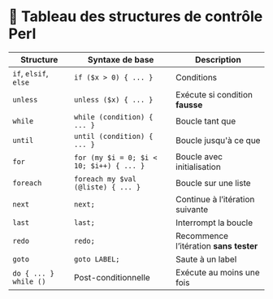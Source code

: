 # 🔁 Tableau des structures de contrôle Perl

| Structure      | Syntaxe de base                            | Description                               |
|----------------|---------------------------------------------|-------------------------------------------|
| `if`, `elsif`, `else` | `if ($x > 0) { ... }`             | Conditions                                 |
| `unless`       | `unless ($x) { ... }`                      | Exécute si condition **fausse**           |
| `while`        | `while (condition) { ... }`                | Boucle tant que                          |
| `until`        | `until (condition) { ... }`                | Boucle jusqu'à ce que                    |
| `for`          | `for (my $i = 0; $i < 10; $i++) { ... }`   | Boucle avec initialisation                |
| `foreach`      | `foreach my $val (@liste) { ... }`         | Boucle sur une liste                      |
| `next`         | `next;`                                    | Continue à l’itération suivante           |
| `last`         | `last;`                                    | Interrompt la boucle                      |
| `redo`         | `redo;`                                    | Recommence l’itération **sans tester**    |
| `goto`         | `goto LABEL;`                              | Saute à un label                          |
| `do { ... } while ()` | Post-conditionnelle              | Exécute au moins une fois                |
